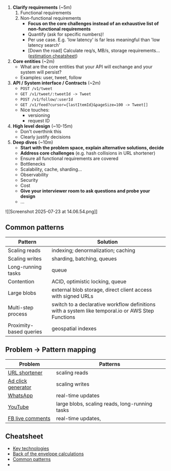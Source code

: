 
1. **Clarify requirements** (~5m)
	1. Functional requirements
	2. Non-functional requirements
		- **Focus on the core challenges instead of an exhaustive list of non-functional requirements**
		- Quantify (ask for specific numbers)!
		- Per use case. E.g. 'low latency' is far less meaningful than 'low latency search'
		- [Down the road] Calculate req/s, MB/s, storage requirements... ([estimation cheatsheet](https://www.hellointerview.com/blog/mastering-estimation))
2. **Core entities** (~2m)
	- What are the core entities that your API will exchange and your system will persist?
	- Examples: user, tweet, follow
3. **API / System interface / Contracts** (~2m)
	- `POST /v1/tweet`
	- `GET /v1/tweet/:tweetId -> Tweet`
	- `POST /v1/follow/:userId`
	- `GET /v1/feed?cursor={lastItemId}&pageSize=100 -> Tweet[]`
	- Nice touches:
		- versioning
		- request ID
4. **High level design** (~10-15m)
	- Don't overthink this
	- Clearly justify decisions
5. **Deep dives** (~10m)
	- **Start with the problem space, explain alternative solutions, decide**
	- **Address core challenges** (e.g. hash collisions in URL shortener)
	- Ensure all functional requirements are covered
	- Bottlenecks
	- Scalability, cache, sharding...
	- Observability
	- Security
	- Cost
	- **Give your interviewer room to ask questions and probe your design**
	- ...

![[Screenshot 2025-07-23 at 14.06.54.png]]

## Common patterns

| Pattern                 | Solution                                                                                          |
| ----------------------- | ------------------------------------------------------------------------------------------------- |
| Scaling reads           | indexing; denormalization; caching                                                                |
| Scaling writes          | sharding, batching, queues                                                                        |
| Long-running tasks      | queue                                                                                             |
| Contention              | ACID, optimistic locking, queue                                                                   |
| Large blobs             | external blob storage, direct client access with signed URLs                                      |
| Multi-step process      | switch to a declarative workflow definitions with a system like temporal.io or AWS Step Functions |
| Proximity-based queries | geospatial indexes                                                                                |

## Problem -> Pattern mapping

| Problem                                                                                                         | Patterns                                       |
| --------------------------------------------------------------------------------------------------------------- | ---------------------------------------------- |
| [URL shortener](https://www.hellointerview.com/learn/system-design/problem-breakdowns/bitly)                    | scaling reads                                  |
| [Ad click generator](https://www.hellointerview.com/learn/system-design/problem-breakdowns/ad-click-aggregator) | scaling writes                                 |
| [WhatsApp](https://www.hellointerview.com/learn/system-design/problem-breakdowns/whatsapp)                      | real-time updates                              |
| [YouTube](https://www.hellointerview.com/learn/system-design/problem-breakdowns/youtube)                        | large blobs, scaling reads, long-running tasks |
| [FB live comments](https://www.hellointerview.com/learn/system-design/problem-breakdowns/fb-live-comments)      | real-time updates,                             |

## Cheatsheet

- [Key technologies](https://www.hellointerview.com/learn/system-design/in-a-hurry/key-technologies)
- [Back of the envelope calculations](https://www.hellointerview.com/blog/mastering-estimation)
- [Common patterns](https://www.hellointerview.com/learn/system-design/in-a-hurry/patterns)
- 
